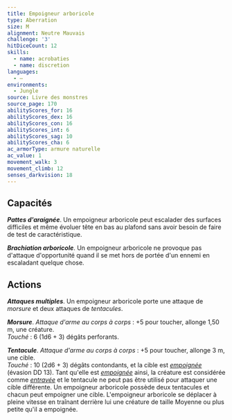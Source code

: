 ```yaml
---
title: Empoigneur arboricole
type: Aberration
size: M
alignment: Neutre Mauvais
challenge: '3'
hitDiceCount: 12
skills:
  - name: acrobaties
  - name: discretion
languages:
  - —
environments:
  - Jungle
source: Livre des monstres
source_page: 170
abilityScores_for: 16
abilityScores_dex: 16
abilityScores_con: 16
abilityScores_int: 6
abilityScores_sag: 10
abilityScores_cha: 6
ac_armorType: armure naturelle
ac_value: 1
movement_walk: 3
movement_climb: 12
senses_darkvision: 18
---
```

## Capacités
_**Pattes d'araignée**_. Un empoigneur arboricole peut escalader des surfaces difficiles et même évoluer tête en bas au plafond sans avoir besoin de faire de test de caractéristique.

_**Brachiation arboricole**_. Un empoigneur arboricole ne provoque pas d'attaque d'opportunité quand il se met hors de portée d'un ennemi en escaladant quelque chose.

## Actions
_**Attaques multiples**_. Un empoigneur arboricole porte une attaque de _morsure_ et deux attaques de _tentacules_.

_**Morsure**_. _Attaque d'arme au corps à corps_ : +5 pour toucher, allonge 1,50 m, une créature.  
_Touché_ : 6 (1d6 + 3) dégâts perforants.

_**Tentacule**_. _Attaque d'arme au corps à corps_ : +5 pour toucher, allonge 3 m, une cible.  
_Touché_ : 10 (2d6 + 3) dégâts contondants, et la cible est [_empoignée_](/gerer-la-sante-du-personnage/#empoigne) (évasion DD 13). Tant qu'elle est [_empoignée_](/gerer-la-sante-du-personnage/#empoigne) ainsi, la créature est considérée comme [_entravée_](/gerer-la-sante-du-personnage/#entrave) et le tentacule ne peut pas être utilisé pour attaquer une cible différente. Un empoigneur arboricole possède deux tentacules et chacun peut empoigner une cible. L'empoigneur arboricole se déplacer à pleine vitesse en traînant derrière lui une créature de taille Moyenne ou plus petite qu'il a empoignée.

